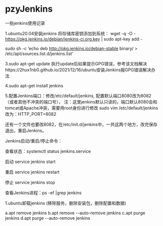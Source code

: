 # pzyJenkins
一些jenkins使用记录

1.ubuntu20.04安装jenkins
将存储库密钥添加到系统：
wget -q -O - https://pkg.jenkins.io/debian/jenkins-ci.org.key | sudo apt-key add -

sudo sh -c ‘echo deb http://pkg.jenkins.io/debian-stable binary/ > /etc/apt/sources.list.d/jenkins.list’

3.sudo apt-get update 执行update后如果提示GPG错误，参考该文档解决https://2hux1nb0.github.io/2021/12/16/ubuntu安装Jenkins报GPG错误解决办法

4.sudo apt-get install jenkins

5.配置Jenkins端口：修改/etc/default/jenkins, 配置默认端口8080改为8082（或者其他不冲突的端口号），
注：这里jenkins默认只读的，端口默认8080会和tomcat或Apache冲突，需要用root身份进行修改 sudo vim /etc/default/jenkins
改为：HTTP_PORT=8082

还有一个文件也要改8082，在/etc/init.d/jenkins中，一共这两个地方，改完保存退出，重启Jenkins。

Jenkins启动/重启/停止命令：

查看状态：systemctl status jenkins.service

启动 service jenkins start

重启 service jenkins restart

停止 service jenkins stop

查看Jenkins进程：ps -ef |grep jenkins


1.ubuntu卸载jenkins
(移除服务，删除安装包，删除配置和数据)

a.apt remove jenkins
b.apt remove --auto-remove jenkins
c.apt purge jenkins
d.apt purge --auto-remove jenkins

